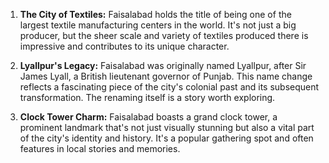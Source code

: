 1. **The City of Textiles:** Faisalabad holds the title of being one of the largest textile manufacturing centers in the world.  It's not just a big producer, but the sheer scale and variety of textiles produced there is impressive and contributes to its unique character.

2. **Lyallpur's Legacy:** Faisalabad was originally named Lyallpur, after Sir James Lyall, a British lieutenant governor of Punjab.  This name change reflects a fascinating piece of the city's colonial past and its subsequent transformation. The renaming itself is a story worth exploring.

3. **Clock Tower Charm:** Faisalabad boasts a grand clock tower, a prominent landmark that's not just visually stunning but also a vital part of the city's identity and history.  It's a popular gathering spot and often features in local stories and memories.
